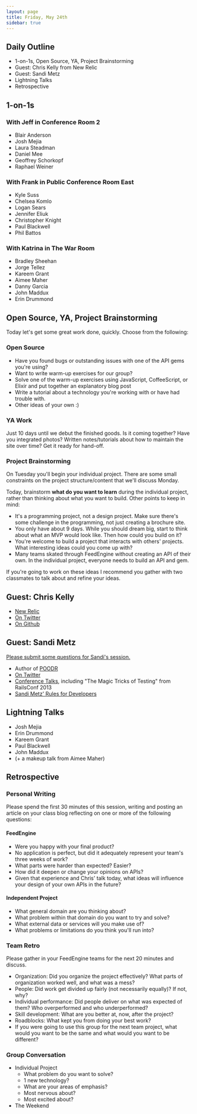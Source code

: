 ```yaml
---
layout: page
title: Friday, May 24th
sidebar: true
---
```


## Daily Outline

* 1-on-1s, Open Source, YA, Project Brainstorming
* Guest: Chris Kelly from New Relic
* Guest: Sandi Metz
* Lightning Talks
* Retrospective

## 1-on-1s

### With Jeff in Conference Room 2

* Blair Anderson
* Josh Mejia
* Laura Steadman
* Daniel Mee
* Geoffrey Schorkopf
* Raphael Weiner

### With Frank in Public Conference Room East

* Kyle Suss
* Chelsea Komlo
* Logan Sears
* Jennifer Eliuk
* Christopher Knight
* Paul Blackwell
* Phil Battos

### With Katrina in The War Room

* Bradley Sheehan
* Jorge Tellez
* Kareem Grant
* Aimee Maher
* Danny Garcia
* John Maddux
* Erin Drummond

## Open Source, YA, Project Brainstorming

Today let's get some great work done, quickly. Choose from the following:

### Open Source

* Have you found bugs or outstanding issues with one of the API gems you're using?
* Want to write warm-up exercises for our group?
* Solve one of the warm-up exercises using JavaScript, CoffeeScript, or Elixir and put together an explanatory blog post
* Write a tutorial about a technology you're working with or have had trouble with.
* Other ideas of your own :)

### YA Work

Just 10 days until we debut the finished goods. Is it coming together? Have you integrated photos? Written notes/tutorials about how to maintain the site over time? Get it ready for hand-off.

### Project Brainstorming

On Tuesday you'll begin your individual project. There are some small constraints on the project structure/content that we'll discuss Monday.

Today, brainstorm **what do you want to learn** during the individual project, rather than thinking about what you want to build. Other points to keep in mind:

* It's a programming project, not a design project. Make sure there's some challenge in the programming, not just creating a brochure site.
* You only have about 9 days. While you should dream big, start to think about what an MVP would look like. Then how could you build on it?
* You're welcome to build a project that interacts with others' projects. What interesting ideas could you come up with?
* Many teams skated through FeedEngine without creating an API of their own. In the individual project, everyone needs to build an API and gem.

If you're going to work on these ideas I recommend you gather with two classmates to talk about and refine your ideas.

## Guest: Chris Kelly

* [New Relic](http://newrelic.com/)
* [On Twitter](https://twitter.com/amateurhuman)
* [On Github](https://github.com/amateurhuman?tab=repositories)

## Guest: Sandi Metz

[Please submit some questions for Sandi's session.](https://www.google.com/moderator/#15/e=20691e&t=20691e.40)

* Author of [POODR](http://www.amazon.com/Practical-Object-Oriented-Design-Ruby-Addison-Wesley/dp/0321721330/ref=sr_1_1?ie=UTF8&qid=1369406235&sr=8-1&keywords=poodr)
* [On Twitter](https://twitter.com/sandimetz)
* [Conference Talks](http://www.confreaks.com/presenters/211-sandi-metz), including "The Magic Tricks of Testing" from RailsConf 2013
* [Sandi Metz' Rules for Developers](http://robots.thoughtbot.com/post/50655960596/sandi-metz-rules-for-developers)

## Lightning Talks

* Josh Mejia
* Erin Drummond
* Kareem Grant
* Paul Blackwell
* John Maddux
* (+ a makeup talk from Aimee Maher)

## Retrospective

### Personal Writing

Please spend the first 30 minutes of this session, writing and posting an article on your class blog reflecting on one or more of the following questions:

#### FeedEngine

* Were you happy with your final product? 
* No application is perfect, but did it adequately represent your team's three weeks of work? 
* What parts were harder than expected? Easier?
* How did it deepen or change your opinions on APIs?
* Given that experience and Chris' talk today, what ideas will influence your design of your own APIs in the future?

#### Independent Project

* What general domain are you thinking about?
* What problem within that domain do you want to try and solve?
* What external data or services will you make use of?
* What problems or limitations do you think you'll run into?

### Team Retro

Please gather in your FeedEngine teams for the next 20 minutes and discuss.

* Organization: Did you organize the project effectively? What parts of organization worked well, and what was a mess?
* People: Did work get divided up fairly (not necessarily equally)? If not, why? 
* Individual performance: Did people deliver on what was expected of them? Who overperformed and who underperformed?
* Skill development: What are you better at, now, after the project?
* Roadblocks: What kept you from doing your best work?
* If you were going to use this group for the next team project, what would you want to be the same and what would you want to be different?

### Group Conversation

* Individual Project
  * What problem do you want to solve?
  * 1 new technology?
  * What are your areas of emphasis?
  * Most nervous about?
  * Most excited about?
* The Weekend
